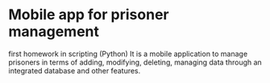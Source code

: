 # Mobile app for prisoner management
first homework in scripting (Python) It is a mobile application to manage prisoners in terms of adding, modifying, deleting, managing data through an integrated database and other features.
